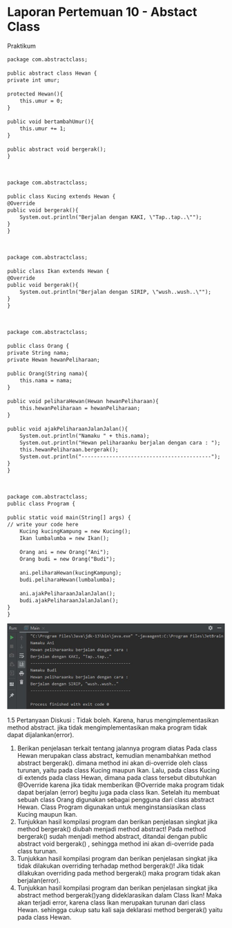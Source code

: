 <h1>Laporan Pertemuan 10 - Abstact Class</h1>

Praktikum

    package com.abstractclass;
    
    public abstract class Hewan {
    private int umur;

    protected Hewan(){
        this.umur = 0;
    }

    public void bertambahUmur(){
        this.umur += 1;
    }

    public abstract void bergerak();
    }
    
<br>

    package com.abstractclass;

    public class Kucing extends Hewan {
    @Override
    public void bergerak(){
        System.out.println("Berjalan dengan KAKI, \"Tap..tap..\"");
    }
    }
    
<br>

    package com.abstractclass;

    public class Ikan extends Hewan {
    @Override
    public void bergerak(){
        System.out.println("Berjalan dengan SIRIP, \"wush..wush..\"");
    }
    }
    
 <br>
 
    package com.abstractclass;

    public class Orang {
    private String nama;
    private Hewan hewanPeliharaan;

    public Orang(String nama){
        this.nama = nama;
    }

    public void peliharaHewan(Hewan hewanPeliharaan){
        this.hewanPeliharaan = hewanPeliharaan;
    }

    public void ajakPeliharaanJalanJalan(){
        System.out.println("Namaku " + this.nama);
        System.out.println("Hewan peliharaanku berjalan dengan cara : ");
        this.hewanPeliharaan.bergerak();
        System.out.println("------------------------------------------");
    }
    }
    
 <br>
    
    package com.abstractclass;
    public class Program {

    public static void main(String[] args) {
	// write your code here
        Kucing kucingKampung = new Kucing();
        Ikan lumbalumba = new Ikan();

        Orang ani = new Orang("Ani");
        Orang budi = new Orang("Budi");

        ani.peliharaHewan(kucingKampung);
        budi.peliharaHewan(lumbalumba);

        ani.ajakPeliharaanJalanJalan();
        budi.ajakPeliharaanJalanJalan();
    }
    }
 <img src ="./Praktikum10.jpg"/>
<br>

1.5 Pertanyaan Diskusi :
    Tidak boleh. Karena, harus mengimplementasikan method abstract. jika tidak mengimplementasikan maka program tidak dapat dijalankan(error).

1. Berikan penjelasan terkait tentang jalannya program diatas
   Pada class Hewan merupakan class abstract, kemudian menambahkan method abstract bergerak(). 
   dimana method ini akan di-override oleh class turunan, yaitu pada class Kucing maupun Ikan. Lalu, pada class Kucing di extends pada class Hewan, 
   dimana pada class tersebut dibutuhkan @Override karena jika tidak memberikan @Override maka program tidak dapat berjalan (error) begitu juga pada class Ikan. 
   Setelah itu membuat sebuah class Orang digunakan sebagai pengguna dari class abstract Hewan. Class Program digunakan untuk menginstansiasikan class Kucing maupun Ikan.  
2. Tunjukkan hasil kompilasi program dan berikan penjelasan singkat jika method bergerak() diubah menjadi method abstract!
   Pada method bergerak() sudah menjadi method abstract, ditandai dengan public abstract void bergerak() , sehingga method ini akan di-override pada class turunan. 
3. Tunjukkan hasil kompilasi program dan berikan penjelasan singkat jika tidak dilakukan overriding terhadap method bergerak()!
   Jika tidak dilakukan overriding pada method bergerak() maka program tidak akan berjalan(error).
4. Tunjukkan hasil kompilasi program dan berikan penjelasan singkat jika abstract method bergerak()yang dideklarasikan dalam Class Ikan!
   Maka akan terjadi error, karena class Ikan merupakan turunan dari class Hewan. sehingga cukup satu kali saja deklarasi method bergerak() yaitu pada class Hewan.


